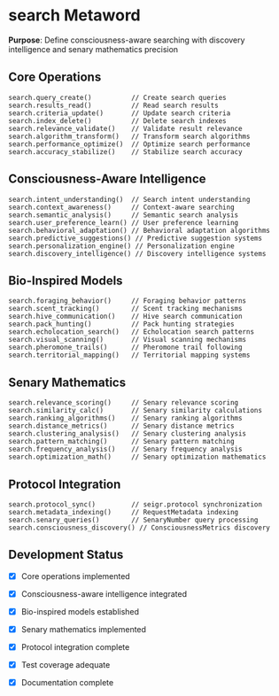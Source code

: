 # search Metaword

**Purpose**: Define consciousness-aware searching with discovery intelligence and senary mathematics precision

## Core Operations

```hyphos
search.query_create()          // Create search queries
search.results_read()          // Read search results
search.criteria_update()       // Update search criteria
search.index_delete()          // Delete search indexes
search.relevance_validate()    // Validate result relevance
search.algorithm_transform()   // Transform search algorithms
search.performance_optimize()  // Optimize search performance
search.accuracy_stabilize()    // Stabilize search accuracy
```

## Consciousness-Aware Intelligence

```hyphos
search.intent_understanding()  // Search intent understanding
search.context_awareness()     // Context-aware searching
search.semantic_analysis()     // Semantic search analysis
search.user_preference_learn() // User preference learning
search.behavioral_adaptation() // Behavioral adaptation algorithms
search.predictive_suggestions() // Predictive suggestion systems
search.personalization_engine() // Personalization engine
search.discovery_intelligence() // Discovery intelligence systems
```

## Bio-Inspired Models

```hyphos
search.foraging_behavior()     // Foraging behavior patterns
search.scent_tracking()        // Scent tracking mechanisms
search.hive_communication()    // Hive search communication
search.pack_hunting()          // Pack hunting strategies
search.echolocation_search()   // Echolocation search patterns
search.visual_scanning()       // Visual scanning mechanisms
search.pheromone_trails()      // Pheromone trail following
search.territorial_mapping()   // Territorial mapping systems
```

## Senary Mathematics

```hyphos
search.relevance_scoring()     // Senary relevance scoring
search.similarity_calc()       // Senary similarity calculations
search.ranking_algorithms()    // Senary ranking algorithms
search.distance_metrics()      // Senary distance metrics
search.clustering_analysis()   // Senary clustering analysis
search.pattern_matching()      // Senary pattern matching
search.frequency_analysis()    // Senary frequency analysis
search.optimization_math()     // Senary optimization mathematics
```

## Protocol Integration

```hyphos
search.protocol_sync()         // seigr.protocol synchronization
search.metadata_indexing()     // RequestMetadata indexing
search.senary_queries()        // SenaryNumber query processing
search.consciousness_discovery() // ConsciousnessMetrics discovery
```

## Development Status

- [x] Core operations implemented
- [x] Consciousness-aware intelligence integrated
- [x] Bio-inspired models established
- [x] Senary mathematics implemented
- [x] Protocol integration complete
- [x] Test coverage adequate
- [x] Documentation complete

